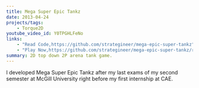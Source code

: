 ```yaml
---
title: Mega Super Epic Tankz
date: 2013-04-24
projects/tags:
    - Torque2D
youtube_video_id: Y0TPGHLFeNo
links:
    - "Read Code,https://github.com/strategineer/mega-epic-super-tankz"
    - "Play Now,https://github.com/strategineer/mega-epic-super-tankz/releases"
summary: 2D top down 2P arena tank game.
---
```

I developed Mega Super Epic Tankz after my last exams of my second semester at McGill University right before my first internship at CAE.
